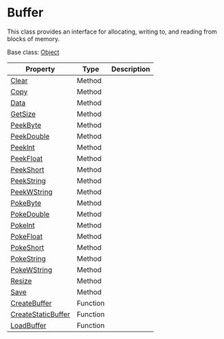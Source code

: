 # Buffer

This class provides an interface for allocating, writing to, and reading from blocks of memory.

Base class: [Object](Object.md)

| Property | Type | Description |
| --- | --- | --- |
| [Clear](Buffer_Clear.md) | Method |  |
| [Copy](Buffer_Copy.md) | Method |  |
| [Data](Buffer_Data.md) | Method |  |
| [GetSize](Buffer_GetSize.md) | Method |  |
| [PeekByte](Buffer_PeekByte) | Method |  |
| [PeekDouble](Buffer_PeekDouble) | Method |  |
| [PeekInt](Buffer_PeekInt) | Method |  |
| [PeekFloat](Buffer_PeekFloat) | Method |  |
| [PeekShort](Buffer_PeekShort) | Method |  |
| [PeekString](Buffer_PeekString) | Method |  |
| [PeekWString](Buffer_PeekWString) | Method |  |
| [PokeByte](Buffer_PokeByte) | Method |  |
| [PokeDouble](Buffer_PokeDouble) | Method |  |
| [PokeInt](Buffer_PokeInt) | Method |  |
| [PokeFloat](Buffer_PokeFloat) | Method |  |
| [PokeShort](Buffer_PokeShort) | Method |  |
| [PokeString](Buffer_PokeString) | Method |  |
| [PokeWString](Buffer_PokeWString) | Method |  |
| [Resize](Buffer_Resize.md) | Method |  |
| [Save](Buffer_Save.md) | Method |  |
| [CreateBuffer](CreateBuffer.md) | Function |  |
| [CreateStaticBuffer](CreateStaticBuffer.md) | Function |  |
| [LoadBuffer](LoadBuffer.md) | Function |  |
